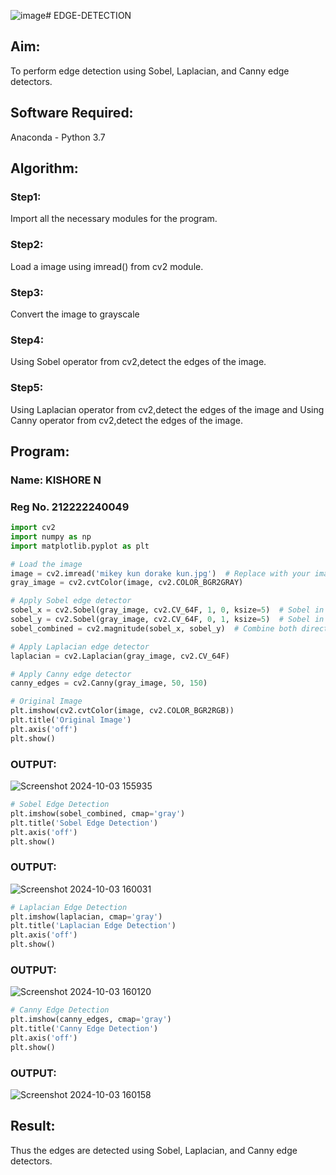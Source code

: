 ![image](https://github.com/user-attachments/assets/a24e2e2b-68b7-47b9-85ca-5e899bfad62d)# EDGE-DETECTION
## Aim:
To perform edge detection using Sobel, Laplacian, and Canny edge detectors.

## Software Required:
Anaconda - Python 3.7

## Algorithm:
### Step1:
Import all the necessary modules for the program.

### Step2:
Load a image using imread() from cv2 module.

### Step3:
Convert the image to grayscale

### Step4:
Using Sobel operator from cv2,detect the edges of the image.

### Step5:

Using Laplacian operator from cv2,detect the edges of the image and Using Canny operator from cv2,detect the edges of the image.

## Program:
### Name: KISHORE N
### Reg No. 212222240049

```python
import cv2
import numpy as np
import matplotlib.pyplot as plt

# Load the image
image = cv2.imread('mikey kun dorake kun.jpg')  # Replace with your image path
gray_image = cv2.cvtColor(image, cv2.COLOR_BGR2GRAY)

# Apply Sobel edge detector
sobel_x = cv2.Sobel(gray_image, cv2.CV_64F, 1, 0, ksize=5)  # Sobel in x direction
sobel_y = cv2.Sobel(gray_image, cv2.CV_64F, 0, 1, ksize=5)  # Sobel in y direction
sobel_combined = cv2.magnitude(sobel_x, sobel_y)  # Combine both directions

# Apply Laplacian edge detector
laplacian = cv2.Laplacian(gray_image, cv2.CV_64F)

# Apply Canny edge detector
canny_edges = cv2.Canny(gray_image, 50, 150)
```
```python
# Original Image
plt.imshow(cv2.cvtColor(image, cv2.COLOR_BGR2RGB))
plt.title('Original Image')
plt.axis('off')
plt.show()
```
### OUTPUT:
![Screenshot 2024-10-03 155935](https://github.com/user-attachments/assets/0794b7bb-5c49-41cb-a745-922b7dd40af4)

```python
# Sobel Edge Detection
plt.imshow(sobel_combined, cmap='gray')
plt.title('Sobel Edge Detection')
plt.axis('off')
plt.show()
```
### OUTPUT:
![Screenshot 2024-10-03 160031](https://github.com/user-attachments/assets/495c0be1-9a21-4a58-9a9f-5457672381fc)

```python
# Laplacian Edge Detection
plt.imshow(laplacian, cmap='gray')
plt.title('Laplacian Edge Detection')
plt.axis('off')
plt.show()
```
### OUTPUT:
![Screenshot 2024-10-03 160120](https://github.com/user-attachments/assets/f0f6763e-fe2e-49dc-9cdf-7ee174d10a18)

```python
# Canny Edge Detection
plt.imshow(canny_edges, cmap='gray')
plt.title('Canny Edge Detection')
plt.axis('off')
plt.show()
```
### OUTPUT:
![Screenshot 2024-10-03 160158](https://github.com/user-attachments/assets/65c59005-e57a-487e-ae31-9a463f57f00d)

## Result:
Thus the edges are detected using Sobel, Laplacian, and Canny edge detectors.
